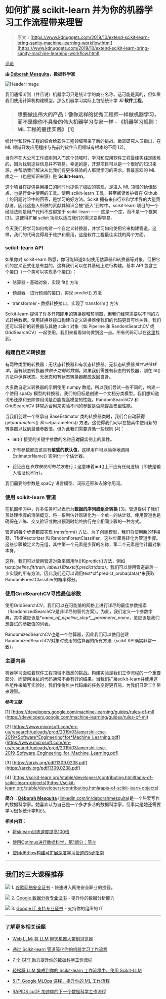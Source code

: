# 如何扩展 scikit-learn 并为你的机器学习工作流程带来理智

> 原文：[https://www.kdnuggets.com/2019/10/extend-scikit-learn-bring-sanity-machine-learning-workflow.html](https://www.kdnuggets.com/2019/10/extend-scikit-learn-bring-sanity-machine-learning-workflow.html)

[评论](#comments)

**由 [Déborah Mesquita](https://www.deborahmesquita.com/)，数据科学家**

![Header image](../Images/0f2138fd024b90313a27d9ab9bd22757.png)

我们通常听到（并且说）机器学习只是统计学的商业名称。这可能是真的，但如果我们使用计算机构建模型，那么机器学习实际上包括统计学 *和* **软件工程**。

> ### 想要做出伟大的产品：像你这样的优秀工程师一样做机器学习，而不是像你不具备的伟大机器学习专家一样 - 《机器学习规则：ML 工程的最佳实践》 [1]

统计学和软件工程的结合给软件工程领域带来了新的挑战。微软研究人员指出，在 ML 领域开发应用程序与先前的软件应用领域有根本的不同 [2]。

当你不在大公司工作或刚刚入门这个领域时，学习和应用软件工程最佳实践是困难的，因为找到这些信息并不容易。幸运的是，开源项目可以是一个很好的知识来源，并帮助我们解决从比我们有更多经验的人那里学习的需求。我最喜欢的 ML 库之一（也是知识来源）是 **Scikit-learn**。

这个项目在提供易用接口的同时也提供了稳固的实现，是进入 ML 领域的绝佳起点，也是行业中使用的工具。使用 scikit-learn 工具，甚至阅读维护者在 Github 上的问题讨论中的回答，是学习的好方法。Scikit 拥有来自行业和学术界的大量贡献者，因此这些人所做的贡献其知识会被“嵌入”到库中。scikit-learn 项目的一个经验法则是用户代码不应绑定于 scikit-learn —— 这是一个库，而不是一个框架 [3]。这使得扩展 scikit 功能以适应我们的需求变得容易。

今天我们将学习如何构建一个自定义转换器，并学习如何使用它来构建管道。这样，我们的代码变得易于维护和重用，这是软件工程最佳实践的两个方面。

### scikit-learn API

如果你对 scikit-learn 熟悉，你可能知道如何使用估算器和转换器等对象，但把它们的定义正式化是有益的，这样我们可以在其基础上进行构建。基本 API 包含三个接口（一个类可以实现多个接口）：

+   估算器 - 基础对象，实现 fit() 方法

+   预测器 - 进行预测的接口，实现 predict() 方法

+   transformer - 数据转换接口，实现了 transform() 方法

Scikit-learn 提供了许多开箱即用的转换器和预测器，但我们经常需要以不同的方式转换数据。使用转换器接口构建自定义转换器使我们的代码更具可维护性，我们还可以将新的转换器与其他 scikit 对象（如 Pipeline 和 RandomSearchCV 或 GridSearchCV）一起使用。我们来看看如何做到这一点。所有代码可以在[这里](https://github.com/dmesquita/extending-scikit)找到。

### 构建自定义转换器

有两种类型的转换器：无状态转换器和有状态转换器。无状态转换器*独立对待样本*，而有状态转换器*依赖于之前的数据*。如果我们需要有状态的转换器，则在 fit() 方法中保存状态。无状态和有状态转换器都应返回自身。

大多数自定义转换器的示例使用 numpy 数组，所以我们尝试一些不同的，构建一个使用 spaCy 模型的转换器。我们的目标是创建一个文档分类模型。我们想知道词形还原和去除停用词是否能提高模型的性能。RandomSearchCV 和 GridSearchCV 非常适合用来实验不同的参数是否能提高模型性能。

当我们创建一个继承自 BaseEstimator 类的转换器类时，我们会自动获得 get*parameters() 和 set*parameters() 方法，这使得我们可以在搜索中使用新的转换器以找到最佳参数值。但为此我们需要遵循一些规则 [4]：

+   **init**() 接受的关键字参数的名称应**对应**实例上的属性。

+   所有参数都应该具有**敏感的默认值**，这样用户可以简单地调用 EstimatorName() 实例化一个估计器。

+   验证应在*参数被使用的地方*进行；这意味着**init**()上不应有任何逻辑（即使是输入验证也不行）。

我们需要的参数是 spaCy 语言模型、词形还原和去除停用词。

### 使用 scikit-learn 管道

在机器学习中，许多任务可以表示为**数据的序列或组合转换** [3]。管道提供了我们预处理步骤的清晰概览，将一系列估计器转化为一个单一的估计器。使用管道也是确保在训练、交叉验证或做出预测时始终执行完全相同步骤的一种方式。

管道的每个步骤都应实现 transform() 方法。为了创建模型，我们将使用新的转换器、TfidfVectorizer 和 RandomForestClassifier。这些步骤将转化为管道步骤。这些步骤被定义为元组，其中第一个元素是步骤的名称，第二个元素是估计器对象本身。

这样，我们可以使用管道对象来调用fit()和predict()方法，例如text*pipeline.fit(train, labels)*和text*clf.predict(data)*。我们可以使用管道最后一步实现的所有方法，因此我们还可以调用text*clf.predict_proba(data)*来获取RandomForestClassifier的概率得分。

### 使用GridSearchCV寻找最佳参数

使用GridSearchCV，我们可以在可能值的网格上进行详尽的最佳参数搜索（RandomizedSearchCV是非详尽的替代方案）。为此，我们定义一个参数字典，其中键应该是**name_of_pipeline_step*__*parameter_name**，值应该是我们想尝试的参数值的列表。

RandomizedSearchCV也是一个估算器，因此我们可以使用创建RandomizedSearchCV对象时使用的估算器的所有方法（scikit API确实非常一致）。

### 主要内容

机器学习面临着软件工程领域不熟悉的挑战。构建实验是我们工作流程的一个重要部分，而使用凌乱的代码通常不会有好的结果。当我们扩展scikit-learn并使用这些组件来编写实验时，我们使得维护代码库的任务变得更容易，为我们日常工作带来理智。

**参考文献**

[1] [https://developers.google.com/machine-learning/guides/rules-of-ml](https://developers.google.com/machine-learning/guides/rules-of-ml)

[2] [https://www.microsoft.com/en-us/research/uploads/prod/2019/03/amershi-icse-2019*Software*Engineering*for*Machine_Learning.pdf](https://www.microsoft.com/en-us/research/uploads/prod/2019/03/amershi-icse-2019_Software_Engineering_for_Machine_Learning.pdf)

[3] [https://arxiv.org/pdf/1309.0238.pdf](https://arxiv.org/pdf/1309.0238.pdf)

[4] [https://scikit-learn.org/stable/developers/contributing.html#apis-of-scikit-learn-objects](https://scikit-learn.org/stable/developers/contributing.html#apis-of-scikit-learn-objects)

**简介：[Déborah Mesquita](https://www.deborahmesquita.com/)** ([linkedin.com/in/deborahmesquita](http://linkedin.com/in/deborahmesquita))是一个热爱写作的数据科学家。她喜欢认为自己是一个多才多艺的数据科学家，但事实是她还需要学习很多统计学知识。

**相关内容：**

+   [将sklearn训练速度提高100倍](/2019/09/train-sklearn-100x-faster.html)

+   [使用Optimus进行数据科学，第1部分：简介](/2019/04/data-science-with-optimus-part-1-intro.html)

+   [使用d6tflow构建可扩展深度学习管道的5步指南](/2019/09/5-step-guide-scalable-deep-learning-pipelines-d6tflow.html)

* * *

## 我们的三大课程推荐

![](../Images/0244c01ba9267c002ef39d4907e0b8fb.png) 1\. [谷歌网络安全证书](https://www.kdnuggets.com/google-cybersecurity) - 快速进入网络安全职业的捷径。

![](../Images/e225c49c3c91745821c8c0368bf04711.png) 2\. [Google 数据分析专业证书](https://www.kdnuggets.com/google-data-analytics) - 提升你的数据分析能力

![](../Images/0244c01ba9267c002ef39d4907e0b8fb.png) 3\. [Google IT 支持专业证书](https://www.kdnuggets.com/google-itsupport) - 支持你的组织的 IT

* * *

### 了解更多相关话题

+   [Web LLM: 将 LLM 聊天机器人带到浏览器](https://www.kdnuggets.com/2023/05/webllm-bring-llm-chatbots-browser.html)

+   [通过 Scikit-learn 管道简化你的机器学习工作流程](https://www.kdnuggets.com/streamline-your-machine-learning-workflow-with-scikit-learn-pipelines)

+   [7 个 GPT 助力提升你的数据科学工作流程](https://www.kdnuggets.com/7-gpts-to-help-improve-your-data-science-workflow)

+   [轻松将 LLM 集成到你的 Scikit-learn 工作流程中，使用 Scikit-LLM](https://www.kdnuggets.com/easily-integrate-llms-into-your-scikit-learn-workflow-with-scikit-llm)

+   [5 门 Google MLOps 课程，提升你的 ML 工作流程](https://www.kdnuggets.com/5-mlops-courses-from-google-to-level-up-your-ml-workflow)

+   [RAPIDS cuDF 加速你的下一个数据科学工作流程](https://www.kdnuggets.com/2023/04/rapids-cudf-speed-next-data-science-workflow.html)
